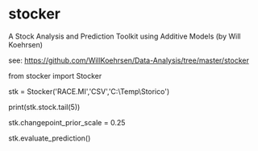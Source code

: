 # stocker
A Stock Analysis and Prediction Toolkit using Additive Models (by Will Koehrsen)

see:   https://github.com/WillKoehrsen/Data-Analysis/tree/master/stocker



from stocker import Stocker

stk = Stocker('RACE.MI','CSV','C:\Temp\Storico')

print(stk.stock.tail(5))

stk.changepoint_prior_scale = 0.25

stk.evaluate_prediction()

